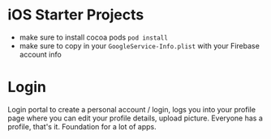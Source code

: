 # iOS Starter Projects

* make sure to install cocoa pods `pod install`
* make sure to copy in your `GoogleService-Info.plist` with your Firebase account info

# Login

Login portal to create a personal account / login, logs you into your profile page where you can edit your profile details, upload picture. Everyone has a profile, that's it. Foundation for a lot of apps.